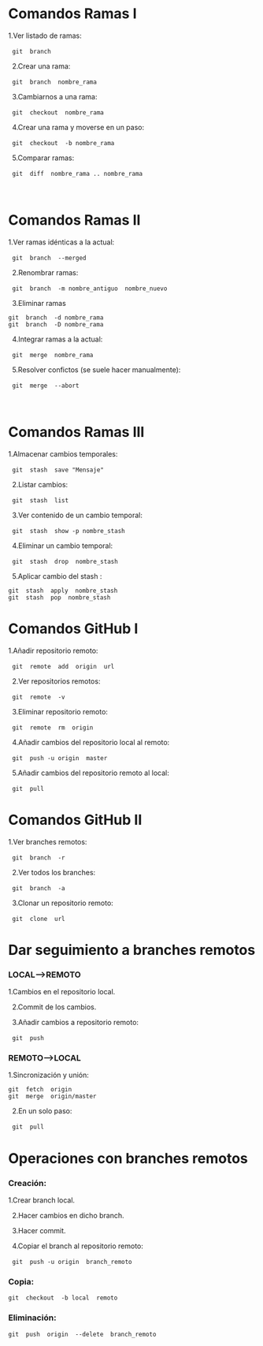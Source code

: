 # Comandos Ramas I
1.Ver listado de ramas:

&nbsp;
`git  branch`

&nbsp;
2.Crear una rama:

&nbsp;
`git  branch  nombre_rama`

&nbsp;
3.Cambiarnos a una rama:

&nbsp;
`git  checkout  nombre_rama`

&nbsp;
4.Crear una rama y moverse en un paso:

&nbsp;
`git  checkout  -b nombre_rama`

&nbsp;
5.Comparar ramas:

&nbsp;
`git  diff  nombre_rama .. nombre_rama`

&nbsp;
# Comandos Ramas II
1.Ver ramas idénticas a la actual:

&nbsp;
`git  branch  --merged`

&nbsp;
2.Renombrar ramas:

&nbsp;
`git  branch  -m nombre_antiguo  nombre_nuevo`

&nbsp;
3.Eliminar ramas


~~~
git  branch  -d nombre_rama
git  branch  -D nombre_rama
~~~

&nbsp;
4.Integrar ramas a la actual:


&nbsp;
`git  merge  nombre_rama`


&nbsp;
5.Resolver confictos (se suele hacer manualmente):


&nbsp;
`git  merge  --abort`


&nbsp;
# Comandos Ramas III
1.Almacenar cambios temporales:

&nbsp;
`git  stash  save "Mensaje"`

&nbsp;
2.Listar cambios:

&nbsp;
`git  stash  list`

&nbsp;
3.Ver contenido de un cambio temporal:

&nbsp;
`git  stash  show -p nombre_stash`

&nbsp;
4.Eliminar un cambio temporal:

&nbsp;
`git  stash  drop  nombre_stash`

&nbsp;
5.Aplicar cambio del
stash
:


~~~
git  stash  apply  nombre_stash
git  stash  pop  nombre_stash
~~~
# Comandos GitHub I
1.Añadir repositorio remoto:

&nbsp;
`git  remote  add  origin  url`

&nbsp;
2.Ver repositorios remotos:

&nbsp;
`git  remote  -v`

&nbsp;
3.Eliminar repositorio remoto:

&nbsp;
`git  remote  rm  origin`

&nbsp;
4.Añadir cambios del repositorio local al remoto:

&nbsp;
`git  push -u origin  master`

&nbsp;
5.Añadir cambios del repositorio remoto al local:

&nbsp;
`git  pull`
# Comandos GitHub II
1.Ver
branches
remotos:

&nbsp;
`git  branch  -r`

&nbsp;
2.Ver todos los branches:

&nbsp;
`git  branch  -a`

&nbsp;
3.Clonar un repositorio remoto:

&nbsp;
`git  clone  url`
# Dar seguimiento a branches remotos
### LOCAL-->REMOTO

1.Cambios en el repositorio local.

&nbsp;
2.Commit de los cambios.

&nbsp;
3.Añadir cambios a repositorio remoto:

&nbsp;
`git  push`
### REMOTO-->LOCAL
1.Sincronización y unión:
~~~
git  fetch  origin
git  merge  origin/master
~~~

&nbsp;
2.En un solo paso:

&nbsp;
`git  pull`
# Operaciones con branches remotos
### Creación:
1.Crear branch local.

&nbsp;
2.Hacer cambios en dicho branch.

&nbsp;
3.Hacer commit.

&nbsp;
4.Copiar el branch al repositorio remoto:

&nbsp;
`git  push -u origin  branch_remoto`
### Copia:
`git  checkout  -b local  remoto`
### Eliminación:
`git  push  origin  --delete  branch_remoto`

